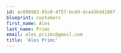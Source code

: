 ```yaml
---
id: ac890982-65c0-4757-bcdd-dca43bd41867
blueprint: customers
first_name: Ales
last_name: Primc
email: ales.priimc@gmail.com
title: 'Ales Primc'
---
```

